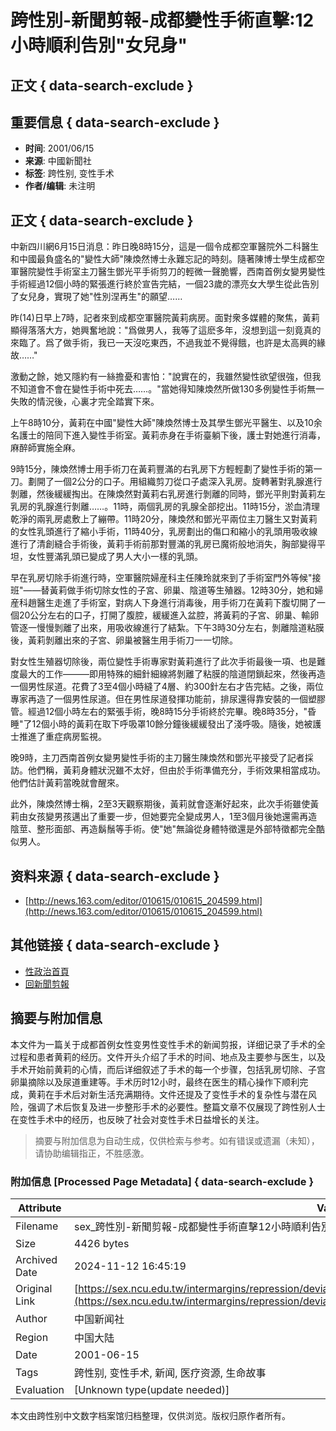 # 跨性別-新聞剪報-成都變性手術直擊:12小時順利告別"女兒身"

## 正文 { data-search-exclude }


## 重要信息 { data-search-exclude }

- **时间**: 2001/06/15
- **来源**: 中國新聞社
- **标签**: 跨性别, 变性手术
- **作者/编辑**: 未注明

## 正文 { data-search-exclude }

中新四川網6月15日消息：昨日晚8時15分，這是一個令成都空軍醫院外二科醫生和中國最負盛名的"變性大師"陳煥然博士永難忘記的時刻。隨著陳博士學生成都空軍醫院變性手術室主刀醫生鄧光平手術剪刀的輕微一聲脆響，西南首例女變男變性手術經過12個小時的緊張進行終於宣告完結，一個23歲的漂亮女大學生從此告別了女兒身，實現了她"性別涅再生"的願望……

昨(14)日早上7時，記者來到成都空軍醫院黃莉病房。面對衆多媒體的聚焦，黃莉顯得落落大方，她興奮地說："爲做男人，我等了這麽多年，沒想到這一刻竟真的來臨了。爲了做手術，我已一天沒吃東西，不過我並不覺得餓，也許是太高興的緣故……"

激動之餘，她又隱約有一絲擔憂和害怕："說實在的，我雖然變性欲望很強，但我不知道會不會在變性手術中死去……。"當她得知陳煥然所做130多例變性手術無一失敗的情況後，心裏才完全踏實下來。

上午8時10分，黃莉在中國"變性大師"陳煥然博士及其學生鄧光平醫生、以及10余名護士的陪同下進入變性手術室。黃莉赤身在手術臺躺下後，護士對她進行消毒，麻醉師實施全麻。

9時15分，陳煥然博士用手術刀在黃莉豐滿的右乳房下方輕輕劃了變性手術的第一刀。劃開了一個2公分的口子。用組織剪刀從口子處深入乳房。旋轉著對乳腺進行剝離，然後緩緩掏出。在陳煥然對黃莉右乳房進行剝離的同時，鄧光平則對黃莉左乳房的乳腺進行剝離……。11時，兩個乳房的乳腺全部挖出。11時15分，淤血清理乾淨的兩乳房處敷上了繃帶。11時20分，陳煥然和鄧光平兩位主刀醫生又對黃莉的女性乳頭進行了縮小手術，11時40分，乳房劃出的傷口和縮小的乳頭用吸收線進行了清創縫合手術後，黃莉手術前那對豐滿的乳房已魔術般地消失，胸部變得平坦，女性豐滿乳頭已變成了男人大小一樣的乳頭。

早在乳房切除手術進行時，空軍醫院婦産科主任陳玲就來到了手術室門外等候"接班"——替黃莉做手術切除女性的子宮、卵巢、陰道等生殖器。12時30分，她和婦産科趙醫生走進了手術室，對病人下身進行消毒後，用手術刀在黃莉下腹切開了一個20公分左右的口子，打開了腹腔，緩緩進入盆腔，將黃莉的子宮、卵巢、輸卵管逐一慢慢剝離了出來，用吸收線進行了結紮。下午3時30分左右，剝離陰道粘膜後，黃莉剝離出來的子宮、卵巢被醫生用手術刀一一切除。

對女性生殖器切除後，兩位變性手術專家對黃莉進行了此次手術最後一項、也是難度最大的工作———即用特殊的細針細線將剝離了粘膜的陰道閉鎖起來，然後再造一個男性尿道。花費了3至4個小時縫了4層、約300針左右才告完結。之後，兩位專家再造了一個男性尿道。但在男性尿道發揮功能前，排尿還得靠安裝的一個塑膠管。經過12個小時左右的緊張手術，晚8時15分手術終於完畢。晚8時35分，"昏睡"了12個小時的黃莉在取下呼吸罩10餘分鐘後緩緩發出了淺呼吸。隨後，她被護士推進了重症病房監視。

晚9時，主刀西南首例女變男變性手術的主刀醫生陳煥然和鄧光平接受了記者採訪。他們稱，黃莉身體狀況雖不太好，但由於手術準備充分，手術效果相當成功。他們估計黃莉當晚就會醒來。

此外，陳煥然博士稱，2至3天觀察期後，黃莉就會逐漸好起來，此次手術雖使黃莉由女孩變男孩邁出了重要一步，但她要完全變成男人，1至3個月後她還需再造陰莖、整形面部、再造鬍鬚等手術。使"她"無論從身體特徵還是外部特徵都完全酷似男人。

## 资料来源 { data-search-exclude }

- [http://news.163.com/editor/010615/010615_204599.html](http://news.163.com/editor/010615/010615_204599.html) 

## 其他链接 { data-search-exclude }

- [性政治首頁](../../index.html) 
- [回新聞剪報](../news.html)
<!-- tcd_original_link https://sex.ncu.edu.tw/intermargins/repression/deviant/transgender2/newsroom/newsroom_4_China5.html -->
## 摘要与附加信息

<!-- tcd_abstract -->
本文件为一篇关于成都首例女性变男性变性手术的新闻剪报，详细记录了手术的全过程和患者黄莉的经历。文件开头介绍了手术的时间、地点及主要参与医生，以及手术开始前黄莉的心情，而后详细叙述了手术的每一个步骤，包括乳房切除、子宫卵巢摘除以及尿道重建等。手术历时12小时，最终在医生的精心操作下顺利完成，黄莉在手术后对新生活充满期待。文件还提及了变性手术的复杂性与潜在风险，强调了术后恢复及进一步整形手术的必要性。整篇文章不仅展现了跨性别人士在变性手术中的经历，也反映了社会对变性手术日益增长的关注。
<!-- tcd_abstract_end -->

> 摘要与附加信息为自动生成，仅供检索与参考。如有错误或遗漏（未知），请协助编辑指正，不胜感激。

### 附加信息 [Processed Page Metadata] { data-search-exclude }

| Attribute       | Value                                  |
|-----------------|----------------------------------------|
| Filename        | sex_跨性別-新聞剪報-成都變性手術直擊12小時順利告別女兒身.md                             |
| Size            | 4426 bytes                           |
| Archived Date   | 2024-11-12 16:45:19                             |
| Original Link   | [https://sex.ncu.edu.tw/intermargins/repression/deviant/transgender2/newsroom/newsroom_4_China5.html](https://sex.ncu.edu.tw/intermargins/repression/deviant/transgender2/newsroom/newsroom_4_China5.html)                       |
| Author          | 中国新闻社                               |
| Region          | 中国大陆                               |
| Date            | 2001-06-15                                 |
| Tags            | 跨性别, 变性手术, 新闻, 医疗资源, 生命故事                                 |
| Evaluation            | [Unknown type(update needed)]                                 |
<!-- tcd_table_end -->

本文由跨性别中文数字档案馆归档整理，仅供浏览。版权归原作者所有。
